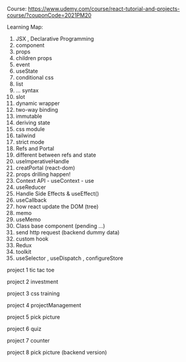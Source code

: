 Course: https://www.udemy.com/course/react-tutorial-and-projects-course/?couponCode=2021PM20

Learning Map:

1. JSX , Declarative Programming
2. component
3. props
4. children props
5. event
6. useState
7. conditional css
8. list
9. ... syntax
10. slot
11. dynamic wrapper
12. two-way binding
13. immutable
14. deriving state
15. css module
16. tailwind
17. strict mode
18. Refs and Portal
19. different between refs and state
20. useImperativeHandle
21. creatPortal (react-dom)
22. props drilling happen!
23. Context API
        - useContext
        - use
24. useReducer
25. Handle Side Effects & useEffect()
26. useCallback
27. how react update the DOM (tree)
28. memo
29. useMemo
30. Class base component (pending ...)
31. send http request (backend dummy data)
32. custom hook
33. Redux
34. toolkit
35. useSelector , useDispatch , configureStore

project 1 tic tac toe

project 2 investment

project 3 css training

project 4 projectManagement

project 5 pick picture

project 6 quiz

project 7 counter

project 8 pick picture (backend version)
